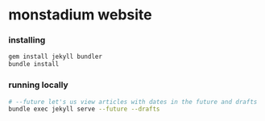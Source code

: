 # monstadium website

### installing

```bash
gem install jekyll bundler
bundle install
```

### running locally

```bash
# --future let's us view articles with dates in the future and drafts
bundle exec jekyll serve --future --drafts
```
